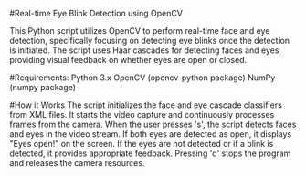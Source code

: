#Real-time Eye Blink Detection using OpenCV

This Python script utilizes OpenCV to perform real-time face and eye detection, specifically focusing on detecting eye blinks once the detection is initiated. The script uses Haar cascades for detecting faces and eyes, providing visual feedback on whether eyes are open or closed.

#Requirements:
Python 3.x
OpenCV (opencv-python package)
NumPy (numpy package)

#How it Works
The script initializes the face and eye cascade classifiers from XML files.
It starts the video capture and continuously processes frames from the camera.
When the user presses 's', the script detects faces and eyes in the video stream.
If both eyes are detected as open, it displays "Eyes open!" on the screen.
If the eyes are not detected or if a blink is detected, it provides appropriate feedback.
Pressing 'q' stops the program and releases the camera resources.
